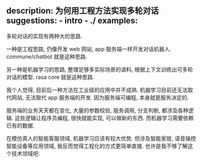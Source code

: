 description: 为何用工程方法实现多轮对话
suggestions:
    - intro
    - ./
examples:
---

多轮对话的实现有两种大的思路.

一种是工程思路, 仍像开发 web 网站, app 服务端一样开发对话机器人. commune/chatbot 就是这种思路.

另一种是机器学习的思路, 整理足够多实际场景的语料, 根据上下文训练出可多轮对话的模型. rasa core 就是这种思路.


我个人觉得, 目前后一种方法在工业级的应用中并不成熟. 机器学习目前还无法取代网站, 无法取代 app 服务端的开发. 因为服务端可编程, 本身就是服务决定的.

服务端的业务天天都在变化, 大量的参数校验, 服务调用, 分支判断, 都涉及各种逻辑. 这些逻辑让程序员编程, 很快就能实现, 可以做新的东西. 而机器学习需要依赖已有的数据.

在模仿真人的智能客服领域, 机器学习应该有较大优势. 但涉及智能家居, 语音操控智能设备等应用领域, 我反而觉得工程化的方式更简单直接. 也许是我不够了解这个技术领域吧.


